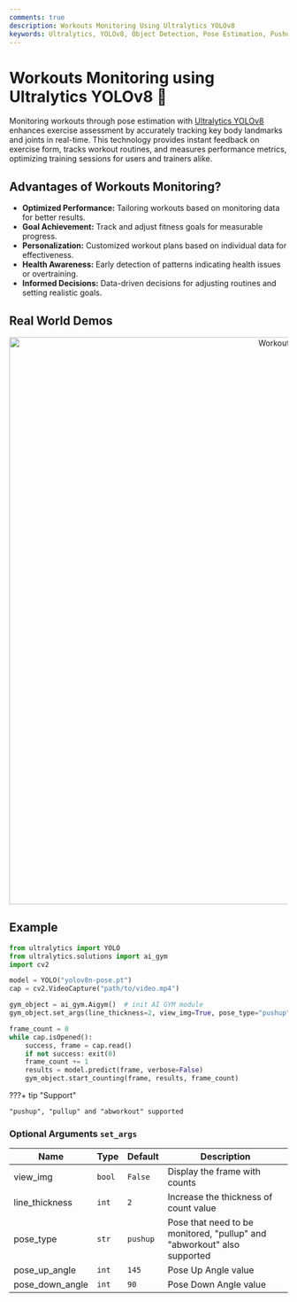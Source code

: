 ```yaml
---
comments: true
description: Workouts Monitoring Using Ultralytics YOLOv8
keywords: Ultralytics, YOLOv8, Object Detection, Pose Estimation, Pushups, Pull ups, Ab workouts, Notebook, IPython Kernel, CLI, Python SDK
---
```


# Workouts Monitoring using Ultralytics YOLOv8 🚀 
Monitoring workouts through pose estimation with [Ultralytics YOLOv8](https://github.com/ultralytics/ultralytics/) enhances exercise assessment by accurately tracking key body landmarks and joints in real-time. This technology provides instant feedback on exercise form, tracks workout routines, and measures performance metrics, optimizing training sessions for users and trainers alike.

## Advantages of Workouts Monitoring?

- **Optimized Performance:** Tailoring workouts based on monitoring data for better results.
- **Goal Achievement:** Track and adjust fitness goals for measurable progress.
- **Personalization:** Customized workout plans based on individual data for effectiveness.
- **Health Awareness:** Early detection of patterns indicating health issues or overtraining.
- **Informed Decisions:** Data-driven decisions for adjusting routines and setting realistic goals.

## Real World Demos
<p align="center">
  <img width="1024" src="https://github.com/RizwanMunawar/ultralytics/assets/62513924/f1ef39b2-a67a-4c0e-952b-7dc313c7d562" alt="Workouts Monitoring">
</p>

## Example
```python
from ultralytics import YOLO
from ultralytics.solutions import ai_gym
import cv2

model = YOLO("yolov8n-pose.pt")
cap = cv2.VideoCapture("path/to/video.mp4")

gym_object = ai_gym.Aigym()  # init AI GYM module
gym_object.set_args(line_thickness=2, view_img=True, pose_type="pushup")

frame_count = 0
while cap.isOpened():
    success, frame = cap.read()
    if not success: exit(0)
    frame_count += 1
    results = model.predict(frame, verbose=False)
    gym_object.start_counting(frame, results, frame_count)
```

???+ tip "Support"

    "pushup", "pullup" and "abworkout" supported


### Optional Arguments `set_args` 
| Name            | Type   | Default  | Description                                                             |
|-----------------|--------|----------|-------------------------------------------------------------------------|
| view_img        | `bool` | `False`  | Display the frame with counts                                           |
| line_thickness  | `int`  | `2`      | Increase the thickness of count value                                   |
| pose_type       | `str`  | `pushup` | Pose that need to be monitored, "pullup" and "abworkout" also supported |
| pose_up_angle   | `int`  | `145`    | Pose Up Angle value                                                     |
| pose_down_angle | `int`  | `90`     | Pose Down Angle value                                                   |
